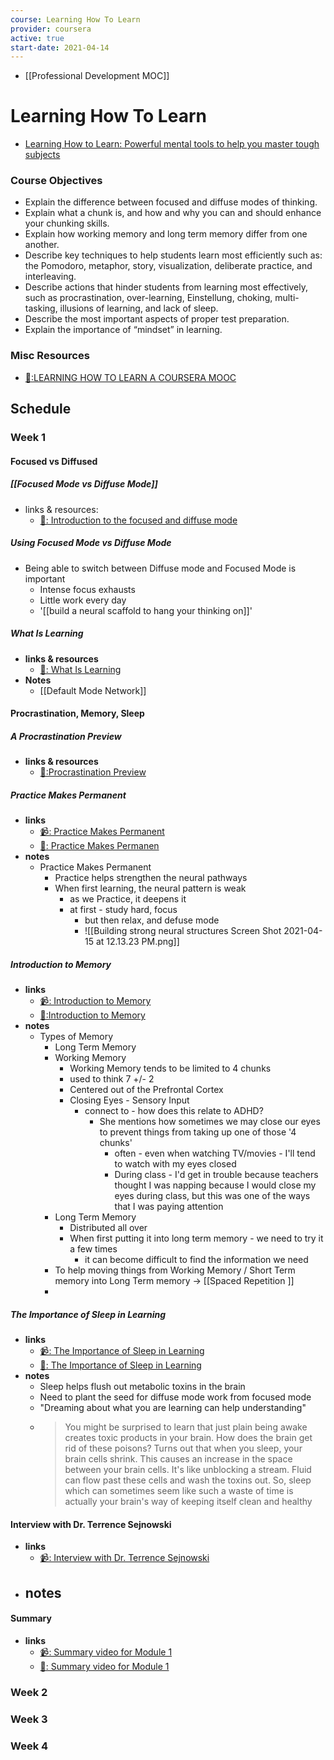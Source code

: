 ```yaml
---
course: Learning How To Learn
provider: coursera
active: true
start-date: 2021-04-14
---
```


- [[Professional Development MOC]]

# Learning How To Learn
- [Learning How to Learn: Powerful mental tools to help you master tough subjects](https://www.coursera.org/learn/learning-how-to-learn/home/welcome)
### Course Objectives
-   Explain the difference between focused and diffuse modes of thinking.
-   Explain what a chunk is, and how and why you can and should enhance your chunking skills.
-   Explain how working memory and long term memory differ from one another.
-   Describe key techniques to help students learn most efficiently such as: the Pomodoro, metaphor, story, visualization, deliberate practice, and interleaving.
-   Describe actions that hinder students from learning most effectively, such as procrastination, over-learning, Einstellung, choking, multi-tasking, illusions of learning, and lack of sleep.
-   Describe the most important aspects of proper test preparation.
-   Explain the importance of “mindset” in learning.


### Misc Resources
- [📰:LEARNING HOW TO LEARN A COURSERA MOOC](https://drive.google.com/file/d/1diWdQCWIadeOiR4AOoj8OPDxdrxoLjsP/view?usp=sharing)

## Schedule 
### Week 1
#### Focused vs Diffused
##### [[Focused Mode vs Diffuse Mode]]
- links & resources:
	- [📰: Introduction to the focused and diffuse mode](https://drive.google.com/file/d/1TEHdxfl2QYK8l0EcSyYXNhibmmgBtP2v/view?usp=sharing)

##### Using Focused Mode vs Diffuse Mode
- Being able to switch between Diffuse mode and Focused Mode is important
	- Intense focus exhausts 
	- Little work every day
	- '[[build a neural scaffold to hang your thinking on]]'

##### What Is Learning
- **links & resources**
	- [📰: What Is Learning](https://d3c33hcgiwev3.cloudfront.net/_48a99dc5b982a03bcec3c4d23dd2a81e_What-is-Learning-Script.pdf?Expires=1618617600&Signature=OtTta-YIeaBMCBZBaWrepcf4loin2wUhsM7xBZO8tRlp3jEeJAF754PrMxc-zX2b-4o13L2b~NaS-Xrxu0JuFDOcd41~sroddqDR20v5lEYNiv7W6h~Ih01HxLc3~twZXbzLbbnIniKM8fmPC2hFvmBexpl0jNJ2g-GSd0-1l1I_&Key-Pair-Id=APKAJLTNE6QMUY6HBC5A)
- **Notes**
	- [[Default Mode Network]]

#### Procrastination, Memory, Sleep

##### A Procrastination Preview
- **links & resources**
	- [📰:Procrastination Preview](https://d3c33hcgiwev3.cloudfront.net/_206ff72587576e6893c0fbe05d53eca6_A-procrastination-preview.pdf?Expires=1618617600&Signature=DaM869GfJq43XPzV2QEDL~EicSNuPLtsA844akawTMef3Nq05lgBfhk288254~eZ6ZftA~UbtzOkaLsL0OyUIcgZc07WKjvN6QTFgwrB6xXxQH0GJiVV6ZWyHurw1Ob9fGi8ReaRYdEO2NcDlfHNriGY0TOvBIXhgkCE9fwg1Yo_&Key-Pair-Id=APKAJLTNE6QMUY6HBC5A)

##### Practice Makes Permanent
- **links**
	- [📹: Practice Makes Permanent](https://www.coursera.org/learn/learning-how-to-learn/lecture/3YLAF/practice-makes-permanent)
	- [📰: Practice Makes Permanen ](https://d3c33hcgiwev3.cloudfront.net/_bf51c2efa1883ae2c65e1adcaa812825_Practice-makes-permanent.pdf?Expires=1618617600&Signature=TcEtr1CTdXiB12Blrgx~F6DCh~iX03byao-C~Dg7J1bFS3r50yXbhInYG5we9mBqjtqRQ0V2FtoD7UvtvujxI6bQyruH5hE1Fw1AQoyWauQhJP35hMCFynaUTwne3MM7qKhXmZf2J5hC8S4Q5Ud1328dZJHPqRHTazolwO9-Wrk_&Key-Pair-Id=APKAJLTNE6QMUY6HBC5A)
- **notes**
	- Practice Makes Permanent
		- Practice helps strengthen the neural pathways
		- When first learning, the neural pattern is weak
			- as we Practice, it deepens it
			- at first - study hard, focus
				- but then relax, and defuse mode 
				- ![[Building strong neural structures Screen Shot 2021-04-15 at 12.13.23 PM.png]]

##### Introduction to Memory
- **links**
	- [📹: Introduction to Memory](https://www.coursera.org/learn/learning-how-to-learn/lecture/X7E9r/introduction-to-memory)
	- [📰:Introduction to Memory](https://d3c33hcgiwev3.cloudfront.net/_61edd60f3e75bf0d6e2052bf0d3856f8_Introduction-to-memory.pdf?Expires=1618617600&Signature=CV8GBYuCLELnQ75esKkNMiFPaUo2QjOJB340FoMqrRAQakYnFEb5w0frMvgD8s1ApmePrwB5tprpyKVNiJjKbmOyc9-DrmoOZJ8FumzQ5wRXEhc-AaRqpU3bbTqsOOyERFUvjgUoX72e32N~mJpHBWmVhBeP8oTUjH9F-iPjboA_&Key-Pair-Id=APKAJLTNE6QMUY6HBC5A)
- **notes**
	- Types of Memory
		- Long Term Memory
		- Working Memory
			- Working Memory tends to be limited to 4 chunks
			- used to think 7 +/- 2
			- Centered out of the Prefrontal Cortex
			- Closing Eyes - Sensory Input
				- connect to - how does this relate to ADHD?
					- She mentions how sometimes we may close our eyes to prevent things from taking up one of those '4 chunks'
						- often - even when watching TV/movies - I'll tend to watch with my eyes closed
						- During class - I'd get in trouble because teachers thought I was napping because I would close my eyes during class, but this was one of the ways that I was paying attention 
		- Long Term Memory
			- Distributed all over
			- When first putting it into long term memory - we need to try it a few times
				- it can become difficult to find the information we need
		- To help moving things from Working Memory / Short Term memory into Long Term memory -> [[Spaced Repetition ]]
		- 
##### The Importance of Sleep in Learning
- **links**
	- [📹: The Importance of Sleep in Learning](https://www.coursera.org/learn/learning-how-to-learn/lecture/AsWfx/the-importance-of-sleep-in-learning)
	- [📰: The Importance of Sleep in Learning](https://d3c33hcgiwev3.cloudfront.net/_1db9af097103ad2e17258c5ca4029dc9_The-importance-of-sleep-in-learning.pdf?Expires=1618617600&Signature=NgbEwtq5EYRAxo70yNsEdNVxJrf6qxbgKedg2V6THCMMl~uyH7D-bFMDhOwUAnoRkd-U~jE~0jg9tHNivgMv8QUbIwUvG9rglAJxNs7gHt5xa-iipEMD9yU4MjiducixtXvRtQa9tl~C~MVeGXJKf0gBN-lQKWqqMyFY6wZ7MwU_&Key-Pair-Id=APKAJLTNE6QMUY6HBC5A)
- **notes**
	- Sleep helps flush out metabolic toxins in the brain
	- Need to plant the seed for diffuse mode work from focused mode 
	- "Dreaming about what you are learning can help understanding"
	- > You might be surprised to learn that just plain being awake creates toxic products in your brain. How does the brain get rid of these poisons? Turns out that when you sleep, your brain cells shrink. This causes an increase in the space between your brain cells. It's like unblocking a stream. Fluid can flow past these cells and wash the toxins out. So, sleep which can sometimes seem like such a waste of time is actually your brain's way of keeping itself clean and healthy
#### Interview with Dr. Terrence Sejnowski
- **links**
	- [📹: Interview with Dr. Terrence Sejnowski](https://www.coursera.org/learn/learning-how-to-learn/lecture/8IUbH/interview-with-dr-terrence-sejnowski)
- **notes**
	- 
#### Summary
- **links**
	- [📹: Summary video for Module 1](https://www.coursera.org/learn/learning-how-to-learn/lecture/9BqZe/summary-video-for-module-1)
	- [📰: Summary video for Module 1](https://d3c33hcgiwev3.cloudfront.net/_818976d517c754c1bffb81f546f3bd32_Summary-of-module-1.pdf?Expires=1618617600&Signature=lbAAiXFeH1xNI64uHNocqSMMl0RDx6zUlMpuTeJ~019Wto5dQPCbJj7QHuW8l6AsrqFi-JyTIrzjCle~EwU4yJ7HkBod31iNomdl6QXpBOxLSnemqBP3qbHirWIeiXfjNYrSsyq4GBBGUIvfMkPMdgssPlB6~8ZdqTbGqU7N2r4_&Key-Pair-Id=APKAJLTNE6QMUY6HBC5A)
### Week 2

### Week 3

### Week 4

